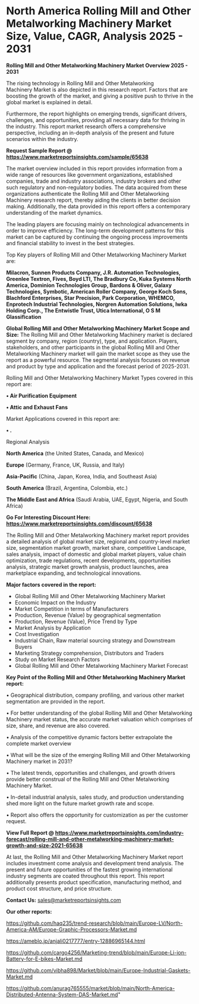  # North America Rolling Mill and Other Metalworking Machinery Market Size, Value, CAGR, Analysis 2025 - 2031

<Strong> Rolling Mill and Other Metalworking Machinery Market Overview 2025 - 2031</strong>

The rising technology in Rolling Mill and Other Metalworking Machinery Market is also depicted in this research report. Factors that are boosting the growth of the market, and giving a positive push to thrive in the global market is explained in detail.

Furthermore, the report highlights on emerging trends, significant drivers, challenges, and opportunities, providing all necessary data for thriving in the industry. This report market research offers a comprehensive perspective, including an in-depth analysis of the present and future scenarios within the industry.

<strong>Request Sample Report @ <a href=https://www.marketreportsinsights.com/sample/65638>https://www.marketreportsinsights.com/sample/65638</a></strong>

The market overview included in this report provides information from a wide range of resources like government organizations, established companies, trade and industry associations, industry brokers and other such regulatory and non-regulatory bodies. The data acquired from these organizations authenticate the Rolling Mill and Other Metalworking Machinery research report, thereby aiding the clients in better decision making. Additionally, the data provided in this report offers a contemporary understanding of the market dynamics.

The leading players are focusing mainly on technological advancements in order to improve efficiency. The long-term development patterns for this market can be captured by continuing the ongoing process improvements and financial stability to invest in the best strategies.

Top Key players of Rolling Mill and Other Metalworking Machinery Market are:

<strong>Milacron, Sunnen Products Company, J.R. Automation Technologies, Greenlee Textron, Fives, Boyd LTI, The Bradbury Co, Kuka Systems North America, Dominion Technologies Group, Bardons & Oliver, Galaxy Technologies, Symbotic, American Roller Company, George Koch Sons, Blachford Enterprises, Star Precision, Park Corporation, WHEMCO, Enprotech Industrial Technologies, Norgren Automation Solutions, Iwka Holding Corp., The Entwistle Trust, Utica International, O S M Glassification</strong>

<strong><b>Global Rolling Mill and Other Metalworking Machinery Market Scope and Size:</b></strong>
The Rolling Mill and Other Metalworking Machinery market is declared segment by company, region (country), type, and application. Players, stakeholders, and other participants in the global Rolling Mill and Other Metalworking Machinery market will gain the market scope as they use the report as a powerful resource. The segmental analysis focuses on revenue and product by type and application and the forecast period of 2025-2031.

Rolling Mill and Other Metalworking Machinery Market Types covered in this report are:

<strong>• Air Purification Equipment

• Attic and Exhaust Fans</strong>

Market Applications covered in this report are:

<strong>• .</strong> 

Regional Analysis

<strong>North America</strong> (the United States, Canada, and Mexico)

<strong>Europe</strong> (Germany, France, UK, Russia, and Italy)

<strong>Asia-Pacific</strong> (China, Japan, Korea, India, and Southeast Asia)

<strong>South America</strong> (Brazil, Argentina, Colombia, etc.)

<strong>The Middle East and Africa</strong> (Saudi Arabia, UAE, Egypt, Nigeria, and South Africa)

<strong>Go For Interesting Discount Here: <a href=https://www.marketreportsinsights.com/discount/65638>https://www.marketreportsinsights.com/discount/65638</a></strong>

The Rolling Mill and Other Metalworking Machinery market report provides a detailed analysis of global market size, regional and country-level market size, segmentation market growth, market share, competitive Landscape, sales analysis, impact of domestic and global market players, value chain optimization, trade regulations, recent developments, opportunities analysis, strategic market growth analysis, product launches, area marketplace expanding, and technological innovations.

<strong><b>Major factors covered in the report:</b></strong>
<ul>
  <li>Global Rolling Mill and Other Metalworking Machinery Market </li>
  <li>Economic Impact on the Industry</li>
  <li>Market Competition in terms of Manufacturers</li>
  <li>Production, Revenue (Value) by geographical segmentation</li>
  <li>Production, Revenue (Value), Price Trend by Type</li>
  <li>Market Analysis by Application</li>
  <li>Cost Investigation</li>
  <li>Industrial Chain, Raw material sourcing strategy and Downstream Buyers</li>
  <li>Marketing Strategy comprehension, Distributors and Traders</li>
  <li>Study on Market Research Factors</li>
  <li>Global Rolling Mill and Other Metalworking Machinery Market Forecast</li>
</ul>

<strong><b>Key Point of the Rolling Mill and Other Metalworking Machinery Market report:</b></strong>

• Geographical distribution, company profiling, and various other market segmentation are provided in the report.

• For better understanding of the global Rolling Mill and Other Metalworking Machinery market status, the accurate market valuation which comprises of size, share, and revenue are also covered.

• Analysis of the competitive dynamic factors better extrapolate the complete market overview

• What will be the size of the emerging Rolling Mill and Other Metalworking Machinery market in 2031?

• The latest trends, opportunities and challenges, and growth drivers provide better construal of the Rolling Mill and Other Metalworking Machinery Market.

• In-detail industrial analysis, sales study, and production understanding shed more light on the future market growth rate and scope.

• Report also offers the opportunity for customization as per the customer request.

<strong><b>View Full Report @ <a href=https://www.marketreportsinsights.com/industry-forecast/rolling-mill-and-other-metalworking-machinery-market-growth-and-size-2021-65638>https://www.marketreportsinsights.com/industry-forecast/rolling-mill-and-other-metalworking-machinery-market-growth-and-size-2021-65638</a></b></strong>


At last, the Rolling Mill and Other Metalworking Machinery Market report includes investment come analysis and development trend analysis. The present and future opportunities of the fastest growing international industry segments are coated throughout this report. This report additionally presents product specification, manufacturing method, and product cost structure, and price structure.

<strong>Contact Us:</strong>
sales@marketreportsinsights.com

<strong>Our other reports:</strong>

<a href=https://github.com/haq235/trend-research/blob/main/Europe-LV/North-America-AM/Europe-Graphic-Processors-Market.md>https://github.com/haq235/trend-research/blob/main/Europe-LV/North-America-AM/Europe-Graphic-Processors-Market.md</a>

<a href=https://ameblo.jp/anjali0217777/entry-12886965144.html>https://ameblo.jp/anjali0217777/entry-12886965144.html</a>

<a href=https://github.com/cargo4256/Marketing-trend/blob/main/Europe-Li-ion-Battery-for-E-bikes-Market.md>https://github.com/cargo4256/Marketing-trend/blob/main/Europe-Li-ion-Battery-for-E-bikes-Market.md</a>

<a href=https://github.com/vibha898/Market/blob/main/Europe-Industrial-Gaskets-Market.md>https://github.com/vibha898/Market/blob/main/Europe-Industrial-Gaskets-Market.md</a>

<a href=https://github.com/anurag765555/market/blob/main/North-America-Distributed-Antenna-System-DAS-Market.md>https://github.com/anurag765555/market/blob/main/North-America-Distributed-Antenna-System-DAS-Market.md</a>"
